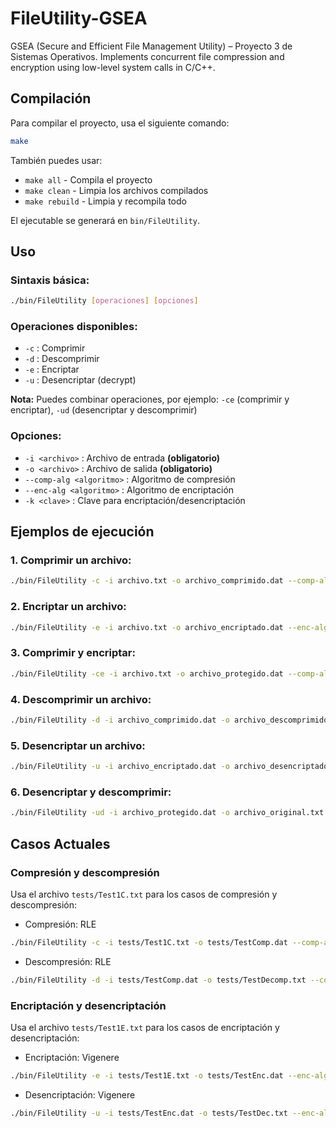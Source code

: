 # FileUtility-GSEA
GSEA (Secure and Efficient File Management Utility) – Proyecto 3 de Sistemas Operativos. Implements concurrent file compression and encryption using low-level system calls in C/C++.

## Compilación

Para compilar el proyecto, usa el siguiente comando:

```bash
make
```

También puedes usar:
- `make all` - Compila el proyecto
- `make clean` - Limpia los archivos compilados
- `make rebuild` - Limpia y recompila todo

El ejecutable se generará en `bin/FileUtility`.

## Uso

### Sintaxis básica:
```bash
./bin/FileUtility [operaciones] [opciones]
```

### Operaciones disponibles:
- `-c` : Comprimir
- `-d` : Descomprimir
- `-e` : Encriptar
- `-u` : Desencriptar (decrypt)

**Nota:** Puedes combinar operaciones, por ejemplo: `-ce` (comprimir y encriptar), `-ud` (desencriptar y descomprimir)

### Opciones:
- `-i <archivo>` : Archivo de entrada **(obligatorio)**
- `-o <archivo>` : Archivo de salida **(obligatorio)**
- `--comp-alg <algoritmo>` : Algoritmo de compresión
- `--enc-alg <algoritmo>` : Algoritmo de encriptación
- `-k <clave>` : Clave para encriptación/desencriptación

## Ejemplos de ejecución

### 1. Comprimir un archivo:
```bash
./bin/FileUtility -c -i archivo.txt -o archivo_comprimido.dat --comp-alg <algoritmo>
```

### 2. Encriptar un archivo:
```bash
./bin/FileUtility -e -i archivo.txt -o archivo_encriptado.dat --enc-alg <algoritmo> -k miClave123
```

### 3. Comprimir y encriptar:
```bash
./bin/FileUtility -ce -i archivo.txt -o archivo_protegido.dat --comp-alg <algoritmo> --enc-alg <algoritmo> -k miClave123
```

### 4. Descomprimir un archivo:
```bash
./bin/FileUtility -d -i archivo_comprimido.dat -o archivo_descomprimido.txt --comp-alg <algoritmo>
```

### 5. Desencriptar un archivo:
```bash
./bin/FileUtility -u -i archivo_encriptado.dat -o archivo_desencriptado.txt --enc-alg <algoritmo> -k miClave123
```

### 6. Desencriptar y descomprimir:
```bash
./bin/FileUtility -ud -i archivo_protegido.dat -o archivo_original.txt --comp-alg <algoritmo> --enc-alg <algoritmo> -k miClave123
```

## Casos Actuales

### Compresión y descompresión
Usa el archivo `tests/Test1C.txt` para los casos de compresión y descompresión:

- Compresión: RLE
```bash
./bin/FileUtility -c -i tests/Test1C.txt -o tests/TestComp.dat --comp-alg RLE
```

- Descompresión: RLE
```bash
./bin/FileUtility -d -i tests/TestComp.dat -o tests/TestDecomp.txt --comp-alg RLE
```

### Encriptación y desencriptación
Usa el archivo `tests/Test1E.txt` para los casos de encriptación y desencriptación:

- Encriptación: Vigenere
```bash
./bin/FileUtility -e -i tests/Test1E.txt -o tests/TestEnc.dat --enc-alg VIG -k MiClave
```

- Desencriptación: Vigenere
```bash
./bin/FileUtility -u -i tests/TestEnc.dat -o tests/TestDec.txt --enc-alg VIG -k MiClave
```


